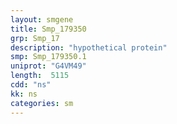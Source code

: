 ```yaml
---
layout: smgene
title: Smp_179350
grp: Smp_17
description: "hypothetical protein"
smp: Smp_179350.1
uniprot: "G4VM49"
length:  5115
cdd: "ns"
kk: ns
categories: sm
---
```

